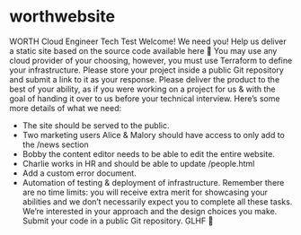 # worthwebsite
WORTH Cloud Engineer Tech Test
Welcome! We need you! Help us deliver a static site based on the source code available
here 🚀
You may use any cloud provider of your choosing, however, you must use Terraform to define
your infrastructure.
Please store your project inside a public Git repository and submit a link to it as your
response.
Please deliver the product to the best of your ability, as if you were working on a project for
us & with the goal of handing it over to us before your technical interview.
Here’s some more details of what we need:
- The site should be served to the public.
- Two marketing users Alice & Malory should have access to only add to the /news
section
- Bobby the content editor needs to be able to edit the entire website.
- Charlie works in HR and should be able to update /people.html
- Add a custom error document.
- Automation of testing & deployment of infrastructure.
Remember there are no time limits: you will receive extra merit for showcasing your abilities
and we don’t necessarily expect you to complete all these tasks. We’re interested in your
approach and the design choices you make.
Submit your code in a public Git repository.
GLHF 🤙
